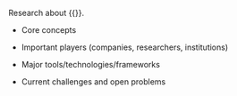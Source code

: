 Research about {{}}.


- Core concepts
    
- Important players (companies, researchers, institutions)
    
- Major tools/technologies/frameworks
    
- Current challenges and open problems